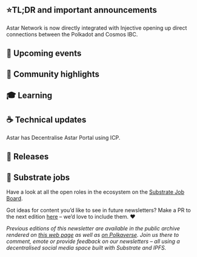 ## ⭐TL;DR and important announcements
Astar Network is now directly integrated with Injective opening up direct connections between the Polkadot and Cosmos IBC.
## 📆 Upcoming events

## 🔦 Community highlights

## 🎓 Learning
 
## ☕️ Technical updates
Astar has Decentralise Astar Portal using ICP.
## 👀 Releases

## 📰 Substrate jobs

Have a look at all the open roles in the ecosystem on the [Substrate Job Board](https://careers.substrate.io/jobs).

Got ideas for content you’d like to see in future newsletters? Make a PR to the next edition [here](https://github.com/substrate-developer-hub/newsletter/pulls) – we’d love to include them. ❤️

_Previous editions of this newsletter are available in the public archive rendered on [this web page](https://substrate-developer-hub.github.io/newsletter/) as well as [on Polkaverse](https://polkaverse.com/10647). Join us there to comment, emote or provide feedback on our newsletters – all using a decentralised social media space built with Substrate and IPFS._
